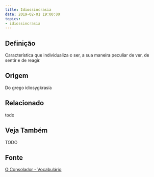```yaml
---
title: Idiossincrasia
date: 2019-02-01 19:00:00
topics:
- idiossincrasia
---
```


## Definição
Característica que individualiza o ser, a sua maneira peculiar de ver, de sentir
e de reagir.

## Origem
Do grego idiosygkrasía

## Relacionado
todo

## Veja Também
TODO

## Fonte
[O Consolador - Vocabulário](http://www.oconsolador.com.br/linkfixo/vocabulario/principal.html)


